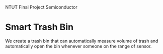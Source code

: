 NTUT Final Project Semiconductor

# Smart Trash Bin
We create a trash bin that can automatically measure volume of trash and automatically open the bin whenever someone on the range of sensor.
